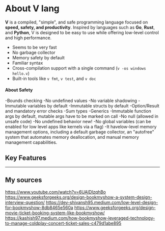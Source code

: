 # About V lang

**V** is a compiled, "simple", and safe programming language focused on **speed, safety, and productivity**. Inspired by languages such as **Go**, **Rust**, and **Python**, V is designed to be easy to use while offering low-level control and high performance.

- Seems to be very fast
- No garbage collector
- Memory safety by default
- Familiar syntax
- Cross-compilation support with a single command (`v -os windows hello.v`)
- Built-in tools like `v fmt`, `v test`, and `v doc`

#### About Safety
-Bounds checking
-No undefined values
-No variable shadowing
-Immutable variables by default
-Immutable structs by default
-Option/Result and mandatory error checks
-Sum types
-Generics
-Immutable function args by default, mutable args have to be marked on call
-No null (allowed in unsafe code)
-No undefined behavior new!
-No global variables (can be enabled for low level apps like kernels via a flag)
-It havelow-level memory management options, including a default garbage collector, an "autofree" system that automates memory deallocation, and manual memory management capabilities. 

## Key Features


---

## My sources

https://www.youtube.com/watch?v=6UAlDIzqhBo
https://www.geeksforgeeks.org/design-bookmyshow-a-system-design-interview-question/
https://dev-shivansh95.medium.com/low-level-design-for-bookmyshow-8db8465e560a
https://www.geeksforgeeks.org/design-movie-ticket-booking-system-like-bookmyshow/
https://kashish97.medium.com/how-bookmyshow-leveraged-technology-to-manage-coldplay-concert-ticket-sales-c479d1abe895

